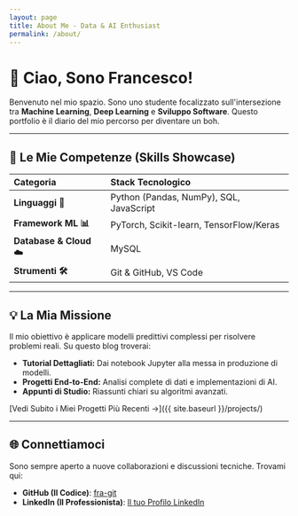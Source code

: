 ```yaml
---
layout: page
title: About Me - Data & AI Enthusiast
permalink: /about/
---
```


# 🤖 Ciao, Sono Francesco!

Benvenuto nel mio spazio. Sono uno studente focalizzato sull'intersezione tra **Machine Learning**, **Deep Learning** e **Sviluppo Software**. Questo portfolio è il diario del mio percorso per diventare un boh.

---

## 🧠 Le Mie Competenze (Skills Showcase)

| Categoria | Stack Tecnologico |
| :--- | :--- |
| **Linguaggi 🐍** | Python (Pandas, NumPy), SQL, JavaScript |
| **Framework ML 📊** | PyTorch, Scikit-learn, TensorFlow/Keras |
| **Database & Cloud ☁️** | MySQL |
| **Strumenti 🛠️** | Git & GitHub, VS Code |

---

## 💡 La Mia Missione

Il mio obiettivo è applicare modelli predittivi complessi per risolvere problemi reali. Su questo blog troverai:

* **Tutorial Dettagliati:** Dai notebook Jupyter alla messa in produzione di modelli.
* **Progetti End-to-End:** Analisi complete di dati e implementazioni di AI.
* **Appunti di Studio:** Riassunti chiari su algoritmi avanzati.

[Vedi Subito i Miei Progetti Più Recenti →]({{ site.baseurl }}/projects/)

---

## 🌐 Connettiamoci

Sono sempre aperto a nuove collaborazioni e discussioni tecniche. Trovami qui:

* **GitHub (Il Codice)**: [fra-git](https://github.com/fra-git)
* **LinkedIn (Il Professionista)**: [Il tuo Profilo LinkedIn]([https://linkedin.com/in/il-tuo-profilo](https://www.linkedin.com/in/cimarra-francesco/))
